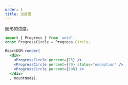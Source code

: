 ```yaml
---
order: 1
title: 进度圈
---
```


圈形的进度。



````jsx
import { Progress } from 'antd';
const ProgressCircle = Progress.Circle;

ReactDOM.render(
  <div>
    <ProgressCircle percent={75} />
    <ProgressCircle percent={70} status="exception" />
    <ProgressCircle percent={100} />
  </div>
  , mountNode);
````

<style>
.ant-progress-circle-wrap,
.ant-progress-line-wrap {
  margin-right: 8px;
  margin-bottom: 5px;
}
</style>
